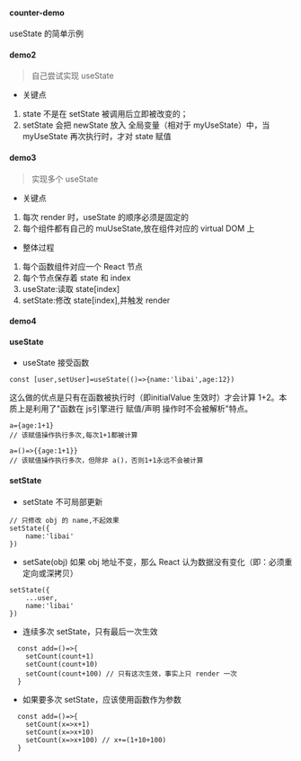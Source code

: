 #### counter-demo
useState 的简单示例

#### demo2
> 自己尝试实现 useState
* 关键点
1. state 不是在 setState 被调用后立即被改变的；
2. setState 会把 newState 放入 全局变量（相对于 myUseState）中，当 myUseState 再次执行时，才对 state 赋值

#### demo3
> 实现多个 useState
* 关键点
1. 每次 render 时，useState 的顺序必须是固定的
2. 每个组件都有自己的 muUseState,放在组件对应的 virtual DOM 上
* 整体过程
1. 每个函数组件对应一个 React 节点
2. 每个节点保存着 state 和 index 
3. useState:读取 state[index]
4. setState:修改 state[index],并触发 render

#### demo4
>



#### useState
* useState 接受函数
```
const [user,setUser]=useState(()=>{name:'libai',age:12})
```
这么做的优点是只有在函数被执行时（即initialValue 生效时）才会计算 1+2。本质上是利用了"函数在 js引擎进行 赋值/声明 操作时不会被解析"特点。
```
a={age:1+1}
// 该赋值操作执行多次,每次1+1都被计算
```
```
a=()=>{{age:1+1}}
// 该赋值操作执行多次，但除非 a()，否则1+1永远不会被计算
```

#### setState
* setState 不可局部更新
```
// 只修改 obj 的 name,不起效果
setState({
    name:'libai'
})
```
* setSate(obj) 如果 obj 地址不变，那么 React 认为数据没有变化（即：必须重定向或深拷贝）
```
setState({
    ...user,
    name:'libai'
})
```
* 连续多次 setState，只有最后一次生效
```
  const add=()=>{
    setCount(count+1)
    setCount(count+10)
    setCount(count+100) // 只有这次生效，事实上只 render 一次
  }
``` 
* 如果要多次 setState，应该使用函数作为参数
```
  const add=()=>{
    setCount(x=>x+1)
    setCount(x=>x+10)
    setCount(x=>x+100) // x+=(1+10+100)
  }
```
